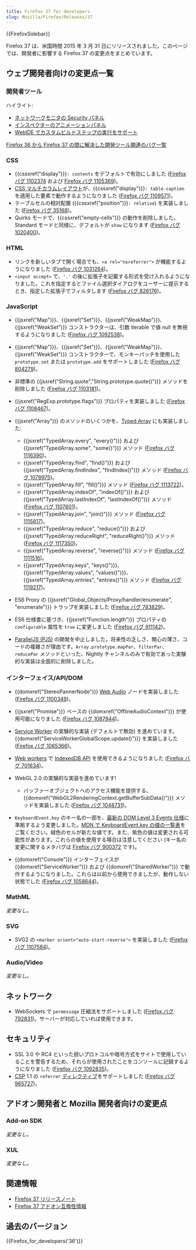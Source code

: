```yaml
---
title: Firefox 37 for developers
slug: Mozilla/Firefox/Releases/37
---
```


{{FirefoxSidebar}}

Firefox 37 は、米国時間 2015 年 3 月 31 日にリリースされました。このページでは、開発者に影響する Firefox 37 の変更点をまとめています。

## ウェブ開発者向けの変更点一覧

### 開発者ツール

ハイライト:

- [ネットワークモニタの Security パネル](/ja/docs/Tools/Network_Monitor#Security)
- [インスペクターのアニメーションパネル](/ja/docs/Tools/Page_Inspector/How_to/Work_with_animations#Firefox_37)
- [WebIDE でカスタムビルドステップの実行をサポート](/ja/docs/Tools/WebIDE/Running_and_debugging_apps#Running_a_custom_build_step)

[Firefox 36 から Firefox 37 の間に解決した開発ツール関連のバグ一覧](https://bugzilla.mozilla.org/buglist.cgi?resolution=FIXED&classification=Client%20Software&chfieldto=2015-01-12&chfield=resolution&query_format=advanced&chfieldfrom=2014-11-28&chfieldvalue=FIXED&bug_status=RESOLVED&bug_status=VERIFIED&component=Developer%20Tools&component=Developer%20Tools%3A%203D%20View&component=Developer%20Tools%3A%20Canvas%20Debugger&component=Developer%20Tools%3A%20Console&component=Developer%20Tools%3A%20Debugger&component=Developer%20Tools%3A%20Framework&component=Developer%20Tools%3A%20Graphic%20Commandline%20and%20Toolbar&component=Developer%20Tools%3A%20Inspector&component=Developer%20Tools%3A%20Memory&component=Developer%20Tools%3A%20Netmonitor&component=Developer%20Tools%3A%20Object%20Inspector&component=Developer%20Tools%3A%20Profiler&component=Developer%20Tools%3A%20Responsive%20Mode&component=Developer%20Tools%3A%20Scratchpad&component=Developer%20Tools%3A%20Source%20Editor&component=Developer%20Tools%3A%20Storage%20Inspector&component=Developer%20Tools%3A%20Style%20Editor&component=Developer%20Tools%3A%20Timeline&component=Developer%20Tools%3A%20User%20Stories&component=Developer%20Tools%3A%20Web%20Audio%20Editor&component=Developer%20Tools%3A%20WebGL%20Shader%20Editor&component=Developer%20Tools%3A%20WebIDE&product=Firefox&list_id=11892733)

### CSS

- {{cssxref("display")}}`: contents` をデフォルトで有効にしました ([Firefox バグ 1102374](https://bugzil.la/1102374) および [Firefox バグ 1105369](https://bugzil.la/1105369))。
- [CSS マルチカラムレイアウト](/ja/docs/Web/Guide/CSS/Using_multi-column_layouts)が、{{cssxref("display")}}`: table-caption` を適用した要素で動作するようになりました ([Firefox バグ 1109571](https://bugzil.la/1109571))。
- テーブルセルの相対配置 ({{cssxref("position")}}`: relative`) を実装しました ([Firefox バグ 35168](https://bugzil.la/35168))。
- Quirks モードで、{{cssxref("empty-cells")}} の動作を削除しました。Standard モードと同様に、デフォルトが `show` になります ([Firefox バグ 1020400](https://bugzil.la/1020400))。

### HTML

- リンクを新しいタブで開く場合でも、`<a rel="noreferrer">` が機能するようになりました ([Firefox バグ 1031264](https://bugzil.la/1031264))。
- `<input accept>` で、`'.'` の後に拡張子を記載する形式を受け入れるようになりました。これを指定するとファイル選択ダイアログをユーザーに提示するとき、指定した拡張子でフィルタします ([Firefox バグ 826176](https://bugzil.la/826176))。

### JavaScript

- {{jsxref("Map")}}、{{jsxref("Set")}}、{{jsxref("WeakMap")}}、{{jsxref("WeakSet")}} コンストラクターは、引数 iterable で値 null を無視するようになりました ([Firefox バグ 1092538](https://bugzil.la/1092538))。
- {{jsxref("Map")}}、{{jsxref("Set")}}、{{jsxref("WeakMap")}}、{{jsxref("WeakSet")}} コンストラクターで、モンキーパッチを使用した `prototype.set` または `prototype.add` をサポートしました ([Firefox バグ 804279](https://bugzil.la/804279))。
- 非標準の {{jsxref("String.quote","String.prototype.quote()")}} メソッドを削除しました ([Firefox バグ 1103181](https://bugzil.la/1103181))。
- {{jsxref("RegExp.prototype.flags")}} プロパティを実装しました ([Firefox バグ 1108467](https://bugzil.la/1108467))。
- {{jsxref("Array")}} のメソッドのいくつかを、[Typed Array](/ja/docs/Web/JavaScript/Typed_arrays) にも実装しました:

  - {{jsxref("TypedArray.every", "every()")}} および {{jsxref("TypedArray.some", "some()")}} メソッド ([Firefox バグ 1116390](https://bugzil.la/1116390))。
  - {{jsxref("TypedArray.find", "find()")}} および {{jsxref("TypedArray.findIndex", "findIndex()")}} メソッド ([Firefox バグ 1078975](https://bugzil.la/1078975))。
  - {{jsxref("TypedArray.fill", "fill()")}} メソッド ([Firefox バグ 1113722](https://bugzil.la/1113722))。
  - {{jsxref("TypedArray.indexOf", "indexOf()")}} および {{jsxref("TypedArray.lastIndexOf", "lastIndexOf()")}} メソッド ([Firefox バグ 1107601](https://bugzil.la/1107601))。
  - {{jsxref("TypedArray.join", "join()")}} メソッド ([Firefox バグ 1115817](https://bugzil.la/1115817))。
  - {{jsxref("TypedArray.reduce", "reduce()")}} および {{jsxref("TypedArray.reduceRight", "reduceRight()")}} メソッド ([Firefox バグ 1117350](https://bugzil.la/1117350))。
  - {{jsxref("TypedArray.reverse", "reverse()")}} メソッド ([Firefox バグ 1111516](https://bugzil.la/1111516))。
  - {{jsxref("TypedArray.keys", "keys()")}}、{{jsxref("TypedArray.values", "values()")}}、{{jsxref("TypedArray.entries", "entries()")}} メソッド ([Firefox バグ 1119217](https://bugzil.la/1119217))。

- ES6 Proxy の {{jsxref("Global_Objects/Proxy/handler/enumerate", "enumerate")}} トラップを実装しました ([Firefox バグ 783829](https://bugzil.la/783829))。
- ES6 仕様書に基づき、{{jsxref("Function.length")}} プロパティの `configurable` 属性を `true` に変更しました ([Firefox バグ 911142](https://bugzil.la/911142))。
- [ParallelJS (PJS)](http://wiki.ecmascript.org/doku.php?id=strawman:data_parallelism) の開発を中止しました。将来性の乏しさ、関心の薄さ、コードの複雑さが理由です。`Array.prototype.mapPar`、`filterPar`、`reducePar` メソッドといった、Nightly チャンネルのみで有効であった実験的な実装は全面的に削除しました。

### インターフェイス/API/DOM

- {{domxref("StereoPannerNode")}} [Web Audio](/ja/docs/Web/API/Web_Audio_API) ノードを実装しました ([Firefox バグ 1100349](https://bugzil.la/1100349))。
- {{jsxref("Promise")}} ベースの {{domxref("OfflineAudioContext")}} が使用可能になりました ([Firefox バグ 1087944](https://bugzil.la/1087944))。
- [Service Worker](/ja/docs/Web/API/ServiceWorker_API) の実験的な実装 (デフォルトで無効) を進めています。{{domxref("ServiceWorkerGlobalScope.update()")}} を実装しました ([Firefox バグ 1065366](https://bugzil.la/1065366))。
- [Web workers](/ja/docs/Web/API/Web_Workers_API) で [IndexedDB API](/ja/docs/Web/API/IndexedDB_API) を使用できるようになりました ([Firefox バグ 701634](https://bugzil.la/701634))。
- WebGL 2.0 の実験的な実装を進めています!

  - バッファーオブジェクトへのアクセス機能を提供する、{{domxref("WebGL2RenderingContext.getBufferSubData()")}} メソッドを実装しました ([Firefox バグ 1048731](https://bugzil.la/1048731))。

- `KeyboardEvent.key` のキー名の一部を、[最新の DOM Level 3 Events 仕様](https://dvcs.w3.org/hg/dom3events/raw-file/tip/html/DOM3Events-key.html)に準拠するよう変更しました。[MDN で KeyboardEvent.key の値の一覧表](/ja/docs/Web/API/KeyboardEvent.key#Key_values)をご覧ください。緑色のセルが新たな値です。また、紫色の値は変更される可能性があります。これらの値を使用する場合は注意してください (キー名の変更に関するメタバグは [Firefox バグ 900372](https://bugzil.la/900372) です)。
- {{domxref("Console")}} インターフェイスが {{domxref("ServiceWorker")}} および {{domxref("SharedWorker")}} で動作するようになりました。これらは以前から使用できましたが、動作しない状態でした ([Firefox バグ 1058644](https://bugzil.la/1058644))。

### MathML

_変更なし。_

### SVG

- SVG2 の `<marker orient="auto-start-reverse">` を実装しました ([Firefox バグ 1107584](https://bugzil.la/1107584))。

### Audio/Video

_変更なし。_

## ネットワーク

- WebSockets で `permessage` 圧縮法をサポートしました ([Firefox バグ 792831](https://bugzil.la/792831))。サーバーが対応していれば使用できます。

## セキュリティ

- SSL 3.0 や RC4 といった弱いプロトコルや暗号方式をサイトで使用していることを警告するため、それらが使用されたことをコンソールに記録するようになりました ([Firefox バグ 1092835](https://bugzil.la/1092835))。
- [CSP](/ja/docs/Web/Security/CSP) 1.1 の `referrer` [ディレクティブ](/ja/docs/Web/Security/CSP/CSP_policy_directives)をサポートしました ([Firefox バグ 965727](https://bugzil.la/965727))。

## アドオン開発者と Mozilla 開発者向けの変更点

### Add-on SDK

_変更なし。_

### XUL

_変更なし。_

## 関連情報

- [Firefox 37 リリースノート](http://www.mozilla.jp/firefox/37.0/releasenotes/)
- [Firefox 37 アドオン互換性情報](https://dev.mozilla.jp/2015/02/firefox-37-addon-compatibility/)

## 過去のバージョン

{{Firefox_for_developers('36')}}
